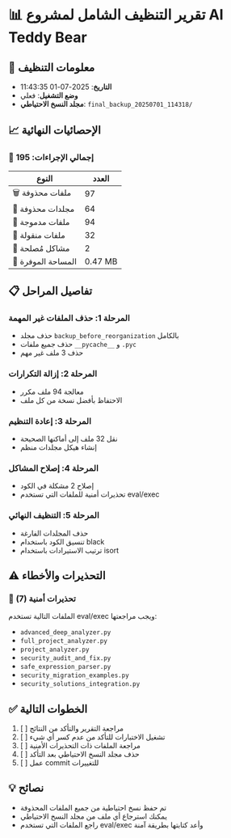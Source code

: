 # 📊 تقرير التنظيف الشامل لمشروع AI Teddy Bear

## 📅 معلومات التنظيف
- **التاريخ**: 2025-07-01 11:43:35
- **وضع التشغيل**: فعلي
- **مجلد النسخ الاحتياطي**: `final_backup_20250701_114318/`

## 📈 الإحصائيات النهائية

### 🎯 إجمالي الإجراءات: 195

| النوع | العدد |
|------|-------|
| 🗑️ ملفات محذوفة | 97 |
| 📁 مجلدات محذوفة | 64 |
| 🔄 ملفات مدموجة | 94 |
| 📂 ملفات منقولة | 32 |
| 🔧 مشاكل مُصلحة | 2 |
| 💾 المساحة الموفرة | 0.47 MB |

## 📋 تفاصيل المراحل

### المرحلة 1: حذف الملفات غير المهمة
- حذف مجلد `backup_before_reorganization` بالكامل
- حذف جميع ملفات `__pycache__` و `.pyc`
- حذف 3 ملف غير مهم

### المرحلة 2: إزالة التكرارات
- معالجة 94 ملف مكرر
- الاحتفاظ بأفضل نسخة من كل ملف

### المرحلة 3: إعادة التنظيم
- نقل 32 ملف إلى أماكنها الصحيحة
- إنشاء هيكل مجلدات منظم

### المرحلة 4: إصلاح المشاكل
- إصلاح 2 مشكلة في الكود
- تحذيرات أمنية للملفات التي تستخدم eval/exec

### المرحلة 5: التنظيف النهائي
- حذف المجلدات الفارغة
- تنسيق الكود باستخدام black
- ترتيب الاستيرادات باستخدام isort

## ⚠️ التحذيرات والأخطاء

### 🔴 تحذيرات أمنية (7)
الملفات التالية تستخدم eval/exec ويجب مراجعتها:
- `advanced_deep_analyzer.py`
- `full_project_analyzer.py`
- `project_analyzer.py`
- `security_audit_and_fix.py`
- `safe_expression_parser.py`
- `security_migration_examples.py`
- `security_solutions_integration.py`

## ✅ الخطوات التالية

1. [ ] مراجعة التقرير والتأكد من النتائج
2. [ ] تشغيل الاختبارات للتأكد من عدم كسر أي شيء
3. [ ] مراجعة الملفات ذات التحذيرات الأمنية
4. [ ] حذف مجلد النسخ الاحتياطي بعد التأكد
5. [ ] عمل commit للتغييرات

## 💡 نصائح
- تم حفظ نسخ احتياطية من جميع الملفات المحذوفة
- يمكنك استرجاع أي ملف من مجلد النسخ الاحتياطي
- راجع الملفات التي تستخدم eval/exec وأعد كتابتها بطريقة آمنة
